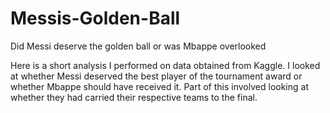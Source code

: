 # Messis-Golden-Ball
Did Messi deserve the golden ball or was Mbappe overlooked

Here is a short analysis I performed on data obtained from Kaggle. I looked at whether Messi deserved the best player of the tournament award or whether Mbappe should have received it.
Part of this involved looking at whether they had carried their respective teams to the final.
